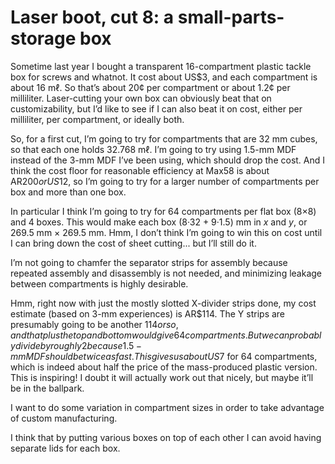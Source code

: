 Laser boot, cut 8: a small-parts-storage box
============================================

Sometime last year I bought a transparent 16-compartment plastic
tackle box for screws and whatnot.  It cost about US$3, and each
compartment is about 16 mℓ.  So that’s about 20¢ per compartment or
about 1.2¢ per milliliter.  Laser-cutting your own box can obviously
beat that on customizability, but I’d like to see if I can also beat
it on cost, either per milliliter, per compartment, or ideally both.

So, for a first cut, I’m going to try for compartments that are 32 mm
cubes, so that each one holds 32.768 mℓ.  I’m going to try using
1.5-mm MDF instead of the 3-mm MDF I’ve been using, which should drop
the cost.  And I think the cost floor for reasonable efficiency at
Max58 is about AR$200 or US$12, so I’m going to try for a larger
number of compartments per box and more than one box.

In particular I think I’m going to try for 64 compartments per flat
box (8×8) and 4 boxes.  This would make each box (8·32 + 9·1.5) mm in
*x* and *y*, or 269.5 mm × 269.5 mm.  Hmm, I don’t think I’m going to
win this on cost until I can bring down the cost of sheet
cutting... but I’ll still do it.

I’m not going to chamfer the separator strips for assembly because
repeated assembly and disassembly is not needed, and minimizing
leakage between compartments is highly desirable.

Hmm, right now with just the mostly slotted X-divider strips done, my
cost estimate (based on 3-mm experiences) is AR$114.  The Y strips are
presumably going to be another $114 or so, and that plus the top and
bottom would give 64 compartments.  But we can probably divide by
roughly 2 because 1.5-mm MDF should be twice as fast.  This gives us
about US$7 for 64 compartments, which is indeed about half the price
of the mass-produced plastic version.  This is inspiring!  I doubt it
will actually work out that nicely, but maybe it’ll be in the
ballpark.

I want to do some variation in compartment sizes in order to take
advantage of custom manufacturing.

I think that by putting various boxes on top of each other I can avoid
having separate lids for each box.

<link rel="stylesheet" href="http://canonical.org/~kragen/style.css" />

<style>
img { float: right; margin: 0.5em }
</style>